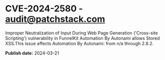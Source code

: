 # CVE-2024-2580 - audit@patchstack.com

Improper Neutralization of Input During Web Page Generation ('Cross-site Scripting') vulnerability in FunnelKit Automation By Autonami allows Stored XSS.This issue affects Automation By Autonami: from n/a through 2.8.2.



**Publish date:** 2024-03-21
